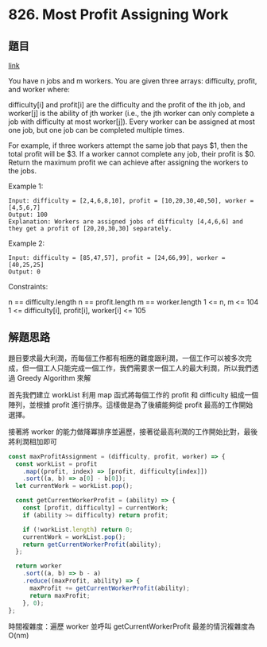 # 826. Most Profit Assigning Work

## 題目

[link](https://leetcode.com/problems/most-profit-assigning-work/description/?envType=daily-question&envId=2024-06-18)

You have n jobs and m workers. You are given three arrays: difficulty, profit, and worker where:

difficulty[i] and profit[i] are the difficulty and the profit of the ith job, and
worker[j] is the ability of jth worker (i.e., the jth worker can only complete a job with difficulty at most worker[j]).
Every worker can be assigned at most one job, but one job can be completed multiple times.

For example, if three workers attempt the same job that pays $1, then the total profit will be $3. If a worker cannot complete any job, their profit is $0.
Return the maximum profit we can achieve after assigning the workers to the jobs.

Example 1:

```
Input: difficulty = [2,4,6,8,10], profit = [10,20,30,40,50], worker = [4,5,6,7]
Output: 100
Explanation: Workers are assigned jobs of difficulty [4,4,6,6] and they get a profit of [20,20,30,30] separately.
```

Example 2:

```
Input: difficulty = [85,47,57], profit = [24,66,99], worker = [40,25,25]
Output: 0
```

Constraints:

n == difficulty.length
n == profit.length
m == worker.length
1 <= n, m <= 104
1 <= difficulty[i], profit[i], worker[i] <= 105

## 解題思路

題目要求最大利潤，而每個工作都有相應的難度跟利潤，一個工作可以被多次完成，但一個工人只能完成一個工作，我們需要求一個工人的最大利潤，所以我們透過 Greedy Algorithm 來解

首先我們建立 workList 利用 map 函式將每個工作的 profit 和 difficulty 組成一個陣列，並根據 profit 進行排序。這樣做是為了後續能夠從 profit 最高的工作開始選擇。

接著將 worker 的能力做降冪排序並遍歷，接著從最高利潤的工作開始比對，最後將利潤相加即可

```js
const maxProfitAssignment = (difficulty, profit, worker) => {
  const workList = profit
    .map((profit, index) => [profit, difficulty[index]])
    .sort((a, b) => a[0] - b[0]);
  let currentWork = workList.pop();

  const getCurrentWorkerProfit = (ability) => {
    const [profit, difficulty] = currentWork;
    if (ability >= difficulty) return profit;

    if (!workList.length) return 0;
    currentWork = workList.pop();
    return getCurrentWorkerProfit(ability);
  };

  return worker
    .sort((a, b) => b - a)
    .reduce((maxProfit, ability) => {
      maxProfit += getCurrentWorkerProfit(ability);
      return maxProfit;
    }, 0);
};
```

時間複雜度：遍歷 worker 並呼叫 getCurrentWorkerProfit 最差的情況複雜度為 O(nm)
